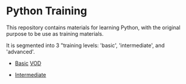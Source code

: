 # Python Training

This repository contains materials for learning Python, with the original purpose to be use as training materials.

It is segmented into 3 "training levels: 'basic', 'intermediate', and 'advanced'.

- [Basic](/basic/README.md) [VOD](https://intel-my.sharepoint.com/personal/graham_drakeley_intel_com/_layouts/15/stream.aspx?id=%2Fpersonal%2Fgraham_drakeley_intel_com%2FDocuments%2FRecordings%2FPython%20Training%20Session%201%20-%20Basic%20Python-20240716_141338-Meeting%20Recording%2Emp4&referrer=StreamWebApp%2EWeb&referrerScenario=AddressBarCopied%2Eview%2Efb1c369e-79f7-4b75-814e-dcd89dbbc2ba)

- [Intermediate](/intermediate/README.md)

